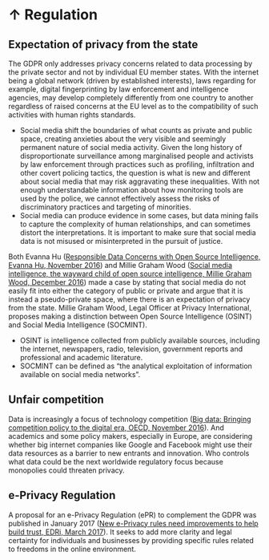 # ↑ Regulation

## Expectation of privacy from the state

The GDPR only addresses privacy concerns related to data processing by the private sector and not by individual EU member states. With the internet being a global network (driven by established interests), laws regarding for example, digital fingerprinting by law enforcement and intelligence agencies, may develop completely differently from one country to another regardless of raised concerns at the EU level as to the compatibility of such activities with human rights standards.

* Social media shift the boundaries of what counts as private and public space, creating anxieties about the very visible and seemingly permanent nature of social media activity. Given the long history of disproportionate surveillance among marginalised people and activists by law enforcement through practices such as profiling, infiltration and other covert policing tactics, the question is what is new and different about social media that may risk aggravating these inequalities. With not enough understandable information about how monitoring tools are used by the police, we cannot effectively assess the risks of discriminatory practices and targeting of minorities.
* Social media can produce evidence in some cases, but data mining fails to capture the complexity of human relationships, and can sometimes distort the interpretations. It is important to make sure that social media data is not misused or misinterpreted in the pursuit of justice.

Both Evanna Hu ([Responsible Data Concerns with Open Source Intelligence, Evanna Hu, November 2016](https://responsibledata.io/2016/11/14/responsible-data-open-source-intelligence/)) and Millie Graham Wood ([Social media intelligence, the wayward child of open source intelligence, Millie Graham Wood, December 2016](https://responsibledata.io/2016/12/12/social-media-intelligence-the-wayward-child-of-open-source-intelligence/)) made a case by stating that social media do not easily fit into either the category of public or private and argue that it is instead a pseudo-private space, where there is an expectation of privacy from the state. Millie Graham Wood, Legal Officer at Privacy International, proposes making a distinction between Open Source Intelligence (OSINT) and Social Media Intelligence (SOCMINT).

* OSINT is intelligence collected from publicly available sources, including the internet, newspapers, radio, television, government reports and professional and academic literature.
* SOCMINT can be defined as “the analytical exploitation of information available on social media networks”.

## Unfair competition

Data is increasingly a focus of technology competition ([Big data: Bringing competition policy to the digital era, OECD, November 2016](https://www.oecd.org/daf/competition/big-data-bringing-competition-policy-to-the-digital-era.htm)). And academics and some policy makers, especially in Europe, are considering whether big internet companies like Google and Facebook might use their data resources as a barrier to new entrants and innovation. Who controls what data could be the next worldwide regulatory focus because monopolies could threaten privacy.

## e-Privacy Regulation

A proposal for an e-Privacy Regulation (ePR) to complement the GDPR was published in January 2017 ([New e-Privacy rules need improvements to help build trust, EDRi, March 2017](https://edri.org/our-work/new-e-privacy-rules-need-improvements-help-build-trust/)). It seeks to add more clarity and legal certainty for individuals and businesses by providing specific rules related to freedoms in the online environment.
    

